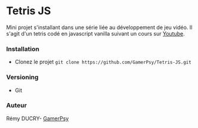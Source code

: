 # Tetris JS
Mini projet s'installant dans une série liée au développement de jeu vidéo.
Il s'agit d'un tetris codé en javascript vanilla suivant un cours sur [Youtube](https://youtu.be/rAUn1Lom6dw).

### Installation
* Clonez le projet `git clone https://github.com/GamerPsy/Tetris-JS.git`

### Versioning
* Git

### Auteur
Rémy DUCRY- [GamerPsy](https://github.com/GamerPsy)
